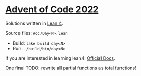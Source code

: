 [Advent of Code 2022](https://adventofcode.com/2022)
====================================================

Solutions written in [Lean 4](https://github.com/leanprover/lean4).

Source files: `Aoc/Day<N>.lean`

- Build: `lake build day<N>`
- Run: `./build/bin/day<N>`

If you are interested in learning lean4: [Official Docs](https://leanprover.github.io/documentation/).

One final TODO: rewrite all partial functions as total functions!
